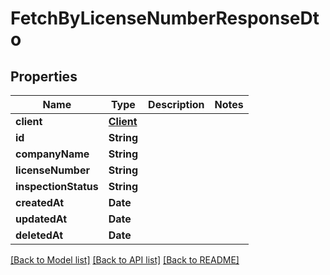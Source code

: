 # FetchByLicenseNumberResponseDto

## Properties
Name | Type | Description | Notes
------------ | ------------- | ------------- | -------------
**client** | [**Client**](Client.md) |  | 
**id** | **String** |  | 
**companyName** | **String** |  | 
**licenseNumber** | **String** |  | 
**inspectionStatus** | **String** |  | 
**createdAt** | **Date** |  | 
**updatedAt** | **Date** |  | 
**deletedAt** | **Date** |  | 

[[Back to Model list]](../README.md#documentation-for-models) [[Back to API list]](../README.md#documentation-for-api-endpoints) [[Back to README]](../README.md)


